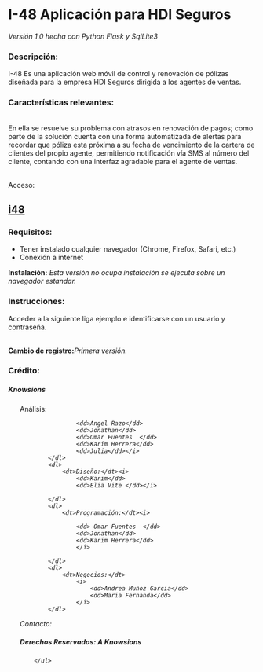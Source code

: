 
<h1>I-48 Aplicación para HDI Seguros</h1>
<i>	Versión 1.0 hecha con Python Flask y SqlLite3 </i>
<h3>Descripción:</h3> 
I-48 Es una aplicación web móvil de control y renovación de pólizas  diseñada para la 
empresa HDI Seguros dirigida a los agentes de ventas.
<h3>Características relevantes:</h3>
<br>En ella se resuelve su problema con atrasos en renovación de pagos; como parte de la solución 
cuenta con una forma automatizada de alertas para recordar que póliza esta próxima a su fecha de vencimiento
de la cartera de clientes del propio agente, permitiendo notificación vía SMS al número del cliente, contando 
con una interfaz agradable para el agente de ventas.

<br>Acceso:
<h2><a href= "http://fintech-2016-gozhack.c9users.io/">i48</a></h2>


<h3>Requisitos:  </h3>
<ul>
    <li>Tener instalado cualquier navegador (Chrome, Firefox, Safari, etc.)</li>
    <li>Conexión a internet</li>	
</ul>


<b>Instalación:</b> <i>  Esta versión no ocupa instalación se ejecuta sobre un navegador estandar.</i>

<h3>Instrucciones:</h3> 
Acceder a la siguiente liga ejemplo e identificarse con un usuario y contraseña.


<br><b>Cambio de registro:</b><i>Primera versión.</i>
<h3>Crédito:</h3>  
<h5><i>Knowsions</i></h5>
<ul>
			<dl>
				<dt>Análisis:</dt><i>
					
					<dd>Angel Razo</dd>
					<dd>Jonathan</dd>
					<dd>Omar Fuentes  </dd>
					<dd>Karim Herrera</dd>
					<dd>Julia</dd></i>
			</dl>
			<dl>
    			<dt>Diseño:</dt><i>
					<dd>Karim</dd>
					<dd>Elia Vite </dd></i>

			</dl>
			<dl>
			    <dt>Programación:</dt><i>
					
					<dd> Omar Fuentes  </dd>
					<dd>Jonathan</dd>
					<dd>Karim Herrera</dd>
					</i>
			
			</dl>
			<dl>
    			<dt>Negocios:</dt>
    			    <i>
    			        <dd>Andrea Muñoz Garcia</dd>
    					<dd>Maria Fernanda</dd>
    				</i>
    		</dl>
    		
    		
Contacto:

<h5>Derechos Reservados: A Knowsions</h5>
    	
		</ul>